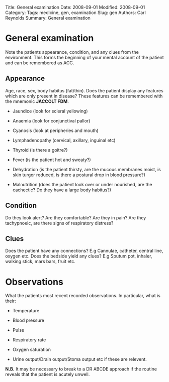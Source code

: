Title: General examination
Date: 2008-09-01
Modified: 2008-09-01
Category: 
Tags: medicine, gen, examination
Slug: gen
Authors: Carl Reynolds
Summary: General examination


General examination
===================

Note the patients appearance, condition, and any clues from the
environment. This forms the beginning of your mental account of the
patient and can be remembered as ACC.

Appearance
----------

Age, race, sex, body habitus (fat/thin). Does the patient display any
features which are only present in disease? These features can be
remembered with the mnemonic **JACCOLT FDM**.

-   Jaundice (look for scleral yellowing)

-   Anaemia (look for conjunctival pallor)

-   Cyanosis (look at peripheries and mouth)

-   Lymphadenopathy (cervical, axillary, inguinal etc)

-   Thyroid (is there a goitre?)

-   Fever (is the patient hot and sweaty?)

-   Dehydration (is the patient thirsty, are the mucous membranes moist,
    is skin turgor reduced, is there a postural drop in blood pressure?)

-   Malnutrition (does the patient look over or under nourished, are the
    cachectic? Do they have a large body habitus?)

Condition
---------

Do they look alert? Are they comfortable? Are they in pain? Are they
tachypnoeic, are there signs of respiratory distress?

Clues
-----

Does the patient have any connections? E.g Cannulae, catheter, central
line, oxygen etc. Does the bedside yield any clues? E.g Sputum pot,
inhaler, walking stick, mars bars, fruit etc.

Observations
============

What the patients most recent recorded observations. In particular, what
is their:

-   Temperature

-   Blood pressure

-   Pulse

-   Respiratory rate

-   Oxygen saturation

-   Urine output/Drain output/Stoma output etc if these are relevent.

**N.B.** It may be necessary to break to a DR ABCDE approach if the
routine reveals that the patient is acutely unwell.
